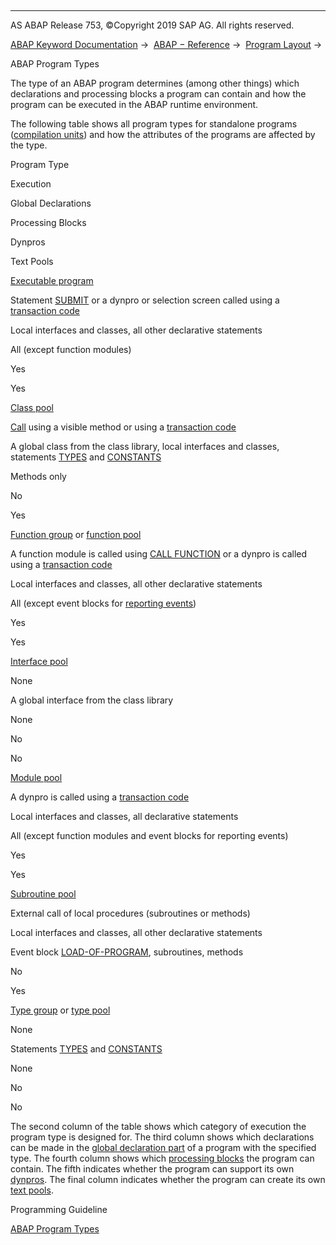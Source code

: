   

* * *

AS ABAP Release 753, ©Copyright 2019 SAP AG. All rights reserved.

[ABAP Keyword Documentation](javascript:call_link\('abenabap.htm'\)) →  [ABAP − Reference](javascript:call_link\('abenabap_reference.htm'\)) →  [Program Layout](javascript:call_link\('abenabap_program_layout.htm'\)) → 

ABAP Program Types

The type of an ABAP program determines (among other things) which declarations and processing blocks a program can contain and how the program can be executed in the ABAP runtime environment.

The following table shows all program types for standalone programs ([compilation units](javascript:call_link\('abencompilation_unit_glosry.htm'\) "Glossary Entry")) and how the attributes of the programs are affected by the type.

Program Type

Execution

Global Declarations

Processing Blocks

Dynpros

Text Pools

[Executable program](javascript:call_link\('abenexecutable_program_glosry.htm'\) "Glossary Entry")

Statement [SUBMIT](javascript:call_link\('abapsubmit.htm'\)) or a dynpro or selection screen called using a [transaction code](javascript:call_link\('abentransaction_code_glosry.htm'\) "Glossary Entry")

Local interfaces and classes, all other declarative statements

All (except function modules)

Yes

Yes

[Class pool](javascript:call_link\('abenclass_pool_glosry.htm'\) "Glossary Entry")

[Call](javascript:call_link\('abenmethod_calls.htm'\)) using a visible method or using a [transaction code](javascript:call_link\('abentransaction_code_glosry.htm'\) "Glossary Entry")

A global class from the class library, local interfaces and classes, statements [TYPES](javascript:call_link\('abaptypes.htm'\)) and [CONSTANTS](javascript:call_link\('abapconstants.htm'\))

Methods only

No

Yes

[Function group](javascript:call_link\('abenfunction_group_glosry.htm'\) "Glossary Entry") or [function pool](javascript:call_link\('abenfunction_pool_glosry.htm'\) "Glossary Entry")

A function module is called using [CALL FUNCTION](javascript:call_link\('abapcall_function.htm'\)) or a dynpro is called using a [transaction code](javascript:call_link\('abentransaction_code_glosry.htm'\) "Glossary Entry")

Local interfaces and classes, all other declarative statements

All (except event blocks for [reporting events](javascript:call_link\('abenreporting_event_glosry.htm'\) "Glossary Entry"))

Yes

Yes

[Interface pool](javascript:call_link\('abeninterface_pool_glosry.htm'\) "Glossary Entry")

None

A global interface from the class library

None

No

No

[Module pool](javascript:call_link\('abenmodul_pool_glosry.htm'\) "Glossary Entry")

A dynpro is called using a [transaction code](javascript:call_link\('abentransaction_code_glosry.htm'\) "Glossary Entry")

Local interfaces and classes, all declarative statements

All (except function modules and event blocks for reporting events)

Yes

Yes

[Subroutine pool](javascript:call_link\('abensubroutine_pool_glosry.htm'\) "Glossary Entry")

External call of local procedures (subroutines or methods)

Local interfaces and classes, all other declarative statements

Event block [LOAD-OF-PROGRAM](javascript:call_link\('abapload-of-program.htm'\)), subroutines, methods

No

Yes

[Type group](javascript:call_link\('abentype_group_1_glosry.htm'\) "Glossary Entry") or [type pool](javascript:call_link\('abentype_group_2_glosry.htm'\) "Glossary Entry")

None

Statements [TYPES](javascript:call_link\('abaptypes.htm'\)) and [CONSTANTS](javascript:call_link\('abapconstants.htm'\))

None

No

No

The second column of the table shows which category of execution the program type is designed for. The third column shows which declarations can be made in the [global declaration part](javascript:call_link\('abenglobal_declaration_sect_glosry.htm'\) "Glossary Entry") of a program with the specified type. The fourth column shows which [processing blocks](javascript:call_link\('abenprocessing_block_glosry.htm'\) "Glossary Entry") the program can contain. The fifth indicates whether the program can support its own [dynpros](javascript:call_link\('abendynpro_glosry.htm'\) "Glossary Entry"). The final column indicates whether the program can create its own [text pools](javascript:call_link\('abentext_pool_glosry.htm'\) "Glossary Entry").

Programming Guideline

[ABAP Program Types](javascript:call_link\('abenprogram_type_guidl.htm'\) "Guideline")